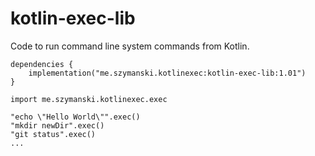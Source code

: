 # kotlin-exec-lib
Code to run command line system commands from Kotlin.  
```
dependencies {
    implementation("me.szymanski.kotlinexec:kotlin-exec-lib:1.01")
}
```

```
import me.szymanski.kotlinexec.exec

"echo \"Hello World\"".exec()
"mkdir newDir".exec()
"git status".exec()
...
```

